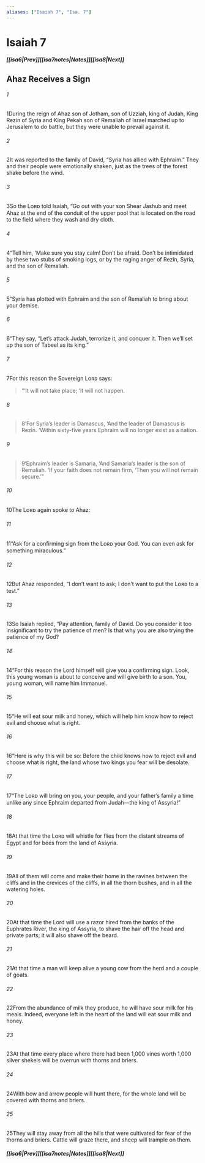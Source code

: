 ```yaml
---
aliases: ["Isaiah 7", "Isa. 7"]
---
```

# Isaiah 7
##### <span class=arrow-left></span>[[isa6|Prev]]<span class=navigation-separator></span>[[isa7notes|Notes]]<span class=navigation-separator></span>[[isa8|Next]]<span class=arrow-right></span>
## Ahaz Receives a Sign
###### 1
<span class=verse-first>1</span>During the reign of Ahaz son of Jotham, son of Uzziah, king of Judah, King Rezin of Syria and King Pekah son of Remaliah of Israel marched up to Jerusalem to do battle, but they were unable to prevail against it.
###### 2
<span class=verse-body>2</span>It was reported to the family of David, “Syria has allied with Ephraim.” They and their people were emotionally shaken, just as the trees of the forest shake before the wind.
<div class=paragraph-break></div>

###### 3
<span class=verse-first>3</span>So the Lᴏʀᴅ told Isaiah, “Go out with your son Shear Jashub and meet Ahaz at the end of the conduit of the upper pool that is located on the road to the field where they wash and dry cloth.
###### 4
<span class=verse-body>4</span>“Tell him, ‘Make sure you stay calm! Don’t be afraid. Don’t be intimidated by these two stubs of smoking logs, or by the raging anger of Rezin, Syria, and the son of Remaliah.
###### 5
<span class=verse-body>5</span>“Syria has plotted with Ephraim and the son of Remaliah to bring about your demise.
###### 6
<span class=verse-body>6</span>“They say, “Let’s attack Judah, terrorize it, and conquer it. Then we’ll set up the son of Tabeel as its king.”
###### 7
<span class=verse-body>7</span>For this reason the Sovereign Lᴏʀᴅ says:
<div class=paragraph-break></div>

><span class=poetry-quote-double>“</span>‘It will not take place;
><span class=poetry-quote-single>‘</span>It will not happen.
###### 8
><span class=verse-body-poetry>8</span><span class=poetry-quote-single>‘</span>For Syria’s leader is Damascus,
><span class=poetry-quote-single>‘</span>And the leader of Damascus is Rezin.
><span class=poetry-quote-single>‘</span>Within sixty-five years Ephraim will no longer exist as a nation.
###### 9
><span class=verse-body-poetry>9</span><span class=poetry-quote-single>‘</span>Ephraim’s leader is Samaria,
><span class=poetry-quote-single>‘</span>And Samaria’s leader is the son of Remaliah.
><span class=poetry-quote-single>‘</span>If your faith does not remain firm,
><span class=poetry-quote-single>‘</span>Then you will not remain secure.’”
<div class=paragraph-break></div>

###### 10
<span class=verse-first>10</span>The Lᴏʀᴅ again spoke to Ahaz:
###### 11
<span class=verse-body>11</span>“Ask for a confirming sign from the Lᴏʀᴅ your God. You can even ask for something miraculous.”
###### 12
<span class=verse-body>12</span>But Ahaz responded, “I don’t want to ask; I don’t want to put the Lᴏʀᴅ to a test.”
###### 13
<span class=verse-body>13</span>So Isaiah replied, “Pay attention, family of David. Do you consider it too insignificant to try the patience of men? Is that why you are also trying the patience of my God?
###### 14
<span class=verse-body>14</span>“For this reason the Lord himself will give you a confirming sign. Look, this young woman is about to conceive and will give birth to a son. You, young woman, will name him Immanuel.
###### 15
<span class=verse-body>15</span>“He will eat sour milk and honey, which will help him know how to reject evil and choose what is right.
###### 16
<span class=verse-body>16</span>“Here is why this will be so: Before the child knows how to reject evil and choose what is right, the land whose two kings you fear will be desolate.
###### 17
<span class=verse-body>17</span>“The Lᴏʀᴅ will bring on you, your people, and your father’s family a time unlike any since Ephraim departed from Judah—the king of Assyria!”
<div class=paragraph-break></div>

###### 18
<span class=verse-first>18</span>At that time the Lᴏʀᴅ will whistle for flies from the distant streams of Egypt and for bees from the land of Assyria.
###### 19
<span class=verse-body>19</span>All of them will come and make their home in the ravines between the cliffs and in the crevices of the cliffs, in all the thorn bushes, and in all the watering holes.
<div class=paragraph-break></div>

###### 20
<span class=verse-first>20</span>At that time the Lord will use a razor hired from the banks of the Euphrates River, the king of Assyria, to shave the hair off the head and private parts; it will also shave off the beard.
<div class=paragraph-break></div>

###### 21
<span class=verse-first>21</span>At that time a man will keep alive a young cow from the herd and a couple of goats.
###### 22
<span class=verse-body>22</span>From the abundance of milk they produce, he will have sour milk for his meals. Indeed, everyone left in the heart of the land will eat sour milk and honey.
<div class=paragraph-break></div>

###### 23
<span class=verse-first>23</span>At that time every place where there had been 1,000 vines worth 1,000 silver shekels will be overrun with thorns and briers.
###### 24
<span class=verse-body>24</span>With bow and arrow people will hunt there, for the whole land will be covered with thorns and briers.
###### 25
<span class=verse-body>25</span>They will stay away from all the hills that were cultivated for fear of the thorns and briers. Cattle will graze there, and sheep will trample on them.
##### <span class=arrow-left></span>[[isa6|Prev]]<span class=navigation-separator></span>[[isa7notes|Notes]]<span class=navigation-separator></span>[[isa8|Next]]<span class=arrow-right></span>
